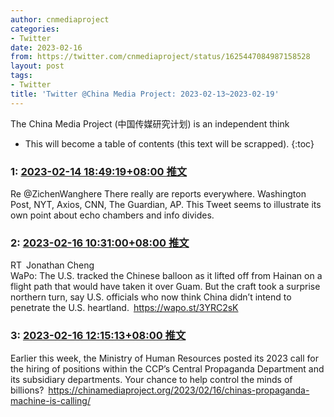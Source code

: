 ```yaml
---
author: cnmediaproject
categories:
- Twitter
date: 2023-02-16
from: https://twitter.com/cnmediaproject/status/1625447084987158528
layout: post
tags:
- Twitter
title: 'Twitter @China Media Project: 2023-02-13~2023-02-19'
---
```


The China Media Project (中国传媒研究计划) is an independent think

* This will become a table of contents (this text will be scrapped).
{:toc}

### 1: [2023-02-14 18:49:19+08:00 推文](https://twitter.com/cnmediaproject/status/1625447084987158528)

Re @ZichenWanghere There really are reports everywhere. Washington Post, NYT, Axios, CNN, The Guardian, AP. This Tweet seems to illustrate its own point about echo chambers and info divides.

### 2: [2023-02-16 10:31:00+08:00 推文](https://twitter.com/JChengWSJ/status/1626046455919316993)

RT Jonathan Cheng<br>WaPo: The U.S. tracked the Chinese balloon as it lifted off from Hainan on a flight path that would have taken it over Guam. But the craft took a surprise northern turn, say U.S. officials who now think China didn’t intend to penetrate the U.S. heartland. <a href="https://wapo.st/3YRC2sK" target="_blank" rel="noopener noreferrer">https://wapo.st/3YRC2sK</a>

### 3: [2023-02-16 12:15:13+08:00 推文](https://twitter.com/cnmediaproject/status/1626072682684121088)

Earlier this week, the Ministry of Human Resources posted its 2023 call for the hiring of positions within the CCP’s Central Propaganda Department and its subsidiary departments. Your chance to help control the minds of billions? <a href="https://chinamediaproject.org/2023/02/16/chinas-propaganda-machine-is-calling/" target="_blank" rel="noopener noreferrer">https://chinamediaproject.org/2023/02/16/chinas-propaganda-machine-is-calling/</a>

